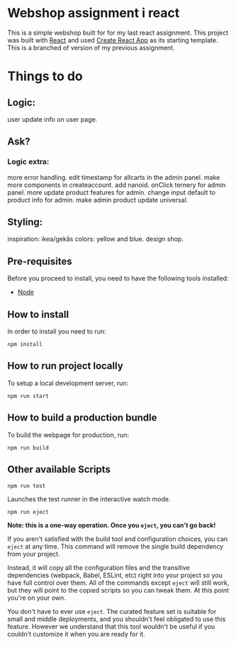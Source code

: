 # Webshop assignment i react

This is a simple webshop built for for my last react assignment. This project was built with [React](https://reactjs.org/) and used [Create React App](https://create-react-app.dev/) as its starting template. This is a branched of version of my previous assignment.

# Things to do

## Logic:
user update info on user page.

## Ask?

### Logic extra:
more error handling.
edit timestamp for allcarts in the admin panel.
make more components in createaccount.
add nanoid.
onClick ternery for admin panel.
more update product features for admin.
change input default to product info for admin.
make admin product update universal.

## Styling:
inspiration: ikea/gekås colors: yellow and blue.
design shop.

## Pre-requisites

Before you proceed to install, you need to have the following tools installed:
- [Node](https://nodejs.org/en/)

## How to install

In order to install you need to run:

```
npm install
```

## How to run project locally

To setup a local development server, run:

```
npm run start
```

## How to build a production bundle

To build the webpage for production, run:

```
npm run build
```

## Other available Scripts

```
npm run test
```
Launches the test runner in the interactive watch mode.

```
npm run eject
```
**Note: this is a one-way operation. Once you `eject`, you can't go back!**

If you aren't satisfied with the build tool and configuration choices, you can `eject` at any time. This command will remove the single build dependency from your project.

Instead, it will copy all the configuration files and the transitive dependencies (webpack, Babel, ESLint, etc) right into your project so you have full control over them. All of the commands except `eject` will still work, but they will point to the copied scripts so you can tweak them. At this point you're on your own.

You don't have to ever use `eject`. The curated feature set is suitable for small and middle deployments, and you shouldn't feel obligated to use this feature. However we understand that this tool wouldn't be useful if you couldn't customize it when you are ready for it.
